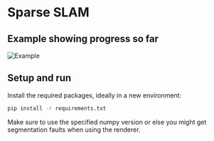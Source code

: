 # Sparse SLAM
## Example showing progress so far
![Example](examples/switzerland.gif)
## Setup and run
Install the required packages, ideally in a new environment:
```bash
pip install -r requirements.txt
```
Make sure to use the specified numpy version or else you might get segmentation faults when using the renderer.

